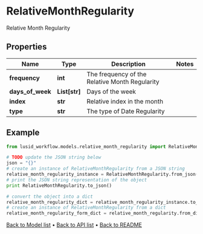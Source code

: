 # RelativeMonthRegularity

Relative Month Regularity

## Properties
Name | Type | Description | Notes
------------ | ------------- | ------------- | -------------
**frequency** | **int** | The frequency of the Relative Month Regularity | 
**days_of_week** | **List[str]** | Days of the week | 
**index** | **str** | Relative index in the month | 
**type** | **str** | The type of Date Regularity | 

## Example

```python
from lusid_workflow.models.relative_month_regularity import RelativeMonthRegularity

# TODO update the JSON string below
json = "{}"
# create an instance of RelativeMonthRegularity from a JSON string
relative_month_regularity_instance = RelativeMonthRegularity.from_json(json)
# print the JSON string representation of the object
print RelativeMonthRegularity.to_json()

# convert the object into a dict
relative_month_regularity_dict = relative_month_regularity_instance.to_dict()
# create an instance of RelativeMonthRegularity from a dict
relative_month_regularity_form_dict = relative_month_regularity.from_dict(relative_month_regularity_dict)
```
[Back to Model list](../README.md#documentation-for-models) &#8226; [Back to API list](../README.md#documentation-for-api-endpoints) &#8226; [Back to README](../README.md)


